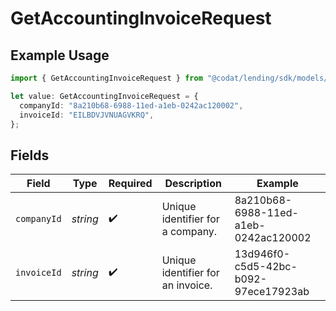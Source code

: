 # GetAccountingInvoiceRequest

## Example Usage

```typescript
import { GetAccountingInvoiceRequest } from "@codat/lending/sdk/models/operations";

let value: GetAccountingInvoiceRequest = {
  companyId: "8a210b68-6988-11ed-a1eb-0242ac120002",
  invoiceId: "EILBDVJVNUAGVKRQ",
};
```

## Fields

| Field                                | Type                                 | Required                             | Description                          | Example                              |
| ------------------------------------ | ------------------------------------ | ------------------------------------ | ------------------------------------ | ------------------------------------ |
| `companyId`                          | *string*                             | :heavy_check_mark:                   | Unique identifier for a company.     | 8a210b68-6988-11ed-a1eb-0242ac120002 |
| `invoiceId`                          | *string*                             | :heavy_check_mark:                   | Unique identifier for an invoice.    | 13d946f0-c5d5-42bc-b092-97ece17923ab |